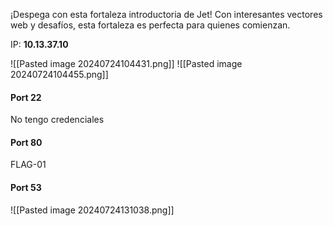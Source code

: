 ¡Despega con esta fortaleza introductoria de Jet! Con interesantes vectores web y desafíos, esta fortaleza es perfecta para quienes comienzan.

IP: **10.13.37.10**


![[Pasted image 20240724104431.png]]
![[Pasted image 20240724104455.png]]

#### Port 22
No tengo credenciales

#### Port 80
FLAG-01

#### Port 53
![[Pasted image 20240724131038.png]]

